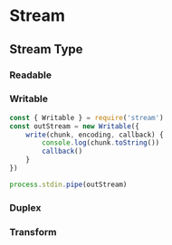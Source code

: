 # Stream

## Stream Type
### Readable

### Writable
``` js
const { Writable } = require('stream')
const outStream = new Writable({
    write(chunk, encoding, callback) {
        console.log(chunk.toString())
        callback()
    }
})

process.stdin.pipe(outStream)
```

### Duplex

### Transform